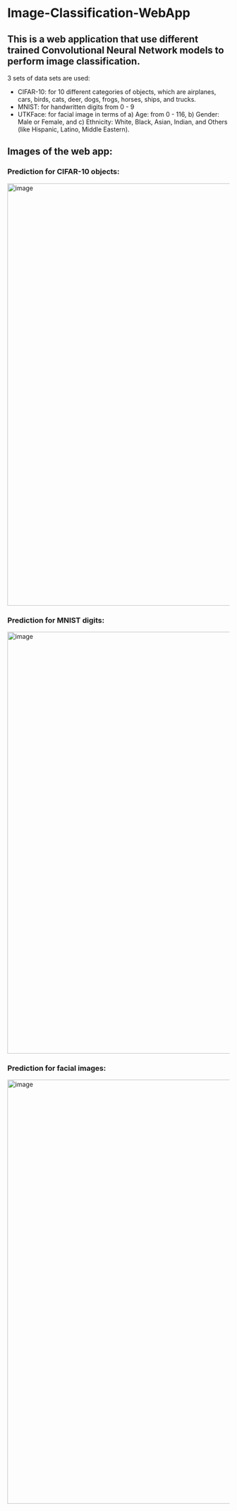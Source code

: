 # Image-Classification-WebApp
## This is a web application that use different trained Convolutional Neural Network models to perform image classification.
3 sets of data sets are used:
- CIFAR-10: for 10 different categories of objects, which are airplanes, cars, birds, cats, deer, dogs, frogs, horses, ships, and trucks.
- MNIST: for handwritten digits from 0 - 9
- UTKFace: for facial image in terms of a) Age: from 0 - 116, b) Gender: Male or Female, and c) Ethnicity: White, Black, Asian, Indian, and Others (like Hispanic, Latino, Middle Eastern).


## Images of the web app:

### Prediction for CIFAR-10 objects:
<img width="956" alt="image" src="https://github.com/JamesHTLam/Image-Classification-WebApp/assets/98861373/a4ff8e05-4056-4253-829d-b5d054f3f02d">

### Prediction for MNIST digits:
<img width="955" alt="image" src="https://github.com/JamesHTLam/Image-Classification-WebApp/assets/98861373/4e0d9109-acae-4052-8cf2-fc75799e0ecf">

### Prediction for facial images:
<img width="960" alt="image" src="https://github.com/JamesHTLam/Image-Classification-WebApp/assets/98861373/7fd9d60f-951c-42b4-a382-5d344b509755">



